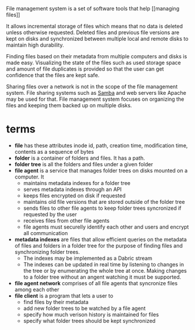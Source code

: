 File management system is a set of software tools that help [[managing files]]

It allows incremental storage of files which means that no data is deleted unless otherwise requested. Deleted files and previous file versions are kept on disks and synchronized between multiple local and remote disks to maintain high durability.

Finding files based on their metadata from multiple computers and disks is made easy. Visualizing the state of the files such as used storage space and amount of file duplicates is provided so that the user can get confidence that the files are kept safe.

Sharing files over a network is not in the scope of the file management system. File sharing systems such as [Samba](https://www.samba.org/) and web servers like Apache may be used for that. File management system focuses on organizing the files and keeping them backed up on multiple disks.

# terms
- **file** has these attributes inode id, path, creation time, modification time, contents as a sequence of bytes
- **folder** is a container of folders and files. It has a path.
- **folder tree** is all the folders and files under a given folder
- **file agent** is a service that manages folder trees on disks mounted on a computer. It
	- maintains metadata indexes for a folder tree
	- serves metadata indexes through an API
	- keeps files encrypted on disk if requested
	- maintains old file versions that are stored outside of the folder tree
	- sends files to other file agents to keep folder trees syncronized if requested by the user
	- receives files from other file agents
	- file agents must securelly identify each other and users and encrypt all communication
- **metadata indexes** are files that allow efficient queries on the metadata of files and folders in a folder tree for the purpose of finding files and synchronizing folder trees.
	- The indexes may be implemented as a Dabric stream
	- The indexes can be updated in real time by listening to changes in the tree or by enumerating the whole tree at once. Making changes to a folder tree without an angent watching it must be supported.
- **file agent network** comprises of all file agents that syncronize files among each other
- **file client** is a program that lets a user to
	- find files by their metadata
	- add new folder trees to be watched by a file agent
	- specify how much verison history is maintained for files
	- specify what folder trees should be kept synchronized